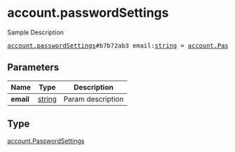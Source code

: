 # account.passwordSettings

Sample Description

<pre>
<a href="../constructor/account.passwordSettings.md">account.passwordSettings</a>#b7b72ab3 email:<a href="../type/string.md">string</a> = <a href="../type/account.PasswordSettings.md">account.PasswordSettings</a>;</pre>
## Parameters

| Name | Type | Description |
|------|:----:|-------------|
| **email** | <a href="../type/string.md">string</a> | Param description |

## Type

<a href="../type/account.PasswordSettings.md">account.PasswordSettings</a>
